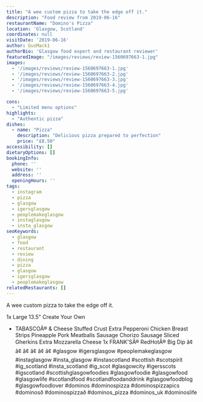 ```yaml
---
title: "A wee custom pizza to take the edge off it."
description: "Food review from 2019-06-16"
restaurantName: "Domino's Pizza"
location: 'Glasgow, Scotland'
coordinates: null
visitDate: '2019-06-16'
author: GusMack1
authorBio: 'Glasgow food expert and restaurant reviewer'
featuredImage: "/images/reviews/review-1560697663-1.jpg"
images:
  - '/images/reviews/review-1560697663-1.jpg'
  - '/images/reviews/review-1560697663-2.jpg'
  - '/images/reviews/review-1560697663-3.jpg'
  - '/images/reviews/review-1560697663-4.jpg'
  - '/images/reviews/review-1560697663-5.jpg'

cons:
  - "Limited menu options"
highlights:
  - "Authentic pizza"
dishes:
  - name: "Pizza"
    description: "Delicious pizza prepared to perfection"
    price: "£8.50"
accessibility: []
dietaryOptions: []
bookingInfo:
  phone: ''
  website: ''
  address: ''
  openingHours: ''
tags:
  - instagram
  - pizza
  - glasgow
  - igersglasgow
  - peoplemakeglasgow
  - instaglasgow
  - insta_glasgow
seoKeywords:
  - glasgow
  - food
  - restaurant
  - review
  - dining
  - pizza
  - glasgow
  - igersglasgow
  - peoplemakeglasgow
relatedRestaurants: []
---
```

A wee custom pizza to take the edge off it.

1x Large 13.5" Create Your Own
+ TABASCOÂ® & Cheese Stuffed Crust
Extra Pepperoni
Chicken Breast Strips
Pineapple
Pork Meatballs
Sausage
Chorizo Sausage
Sliced Gherkins
Extra Mozzarella Cheese
1x FRANK'SÂ® RedHotÂ® Big Dip
â¢
â¢
â¢
â¢
â¢
â¢
#glasgow #igersglasgow #peoplemakeglasgow #instaglasgow #insta_glasgow #instascotland #scottish #scotspirit #ig_scotland #insta_scotland #ig_scot #glasgowcity #igersscots #igscotland #scottishglasgowfoodies #glasgowfoodie #glasgowfood #glasgowlife #scotlandfood #scotlandfoodanddrink #glasgowfoodblog #glasgowfoodlover #dominos #dominospizza #dominospizzapics #dominosð #dominospizzað #dominos_pizza #dominos_uk #dominoslife
